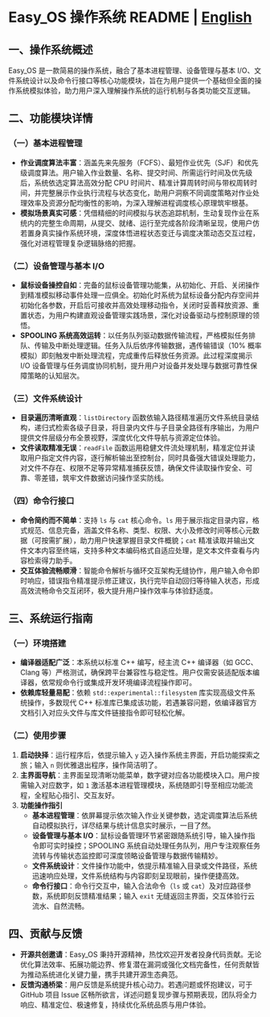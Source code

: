 # Easy_OS 操作系统 README | [English](Readme-en.md)

## 一、操作系统概述
Easy_OS 是一款简易的操作系统，融合了基本进程管理、设备管理与基本 I/O、文件系统设计以及命令行接口等核心功能模块，旨在为用户提供一个基础但全面的操作系统模拟体验，助力用户深入理解操作系统的运行机制与各类功能交互逻辑。

## 二、功能模块详情
### （一）基本进程管理
- **作业调度算法丰富**：涵盖先来先服务（FCFS）、最短作业优先（SJF）和优先级调度算法。用户输入作业数量、名称、提交时间、所需运行时间及优先级后，系统依选定算法高效分配 CPU 时间片、精准计算周转时间与带权周转时间，并完整展示作业执行流程与状态变化，助用户洞察不同调度策略对作业处理效率及资源分配均衡性的影响，为深入理解进程调度核心原理筑牢根基。
- **模拟场景真实可感**：凭借精细的时间模拟与状态追踪机制，生动复现作业在系统内的完整生命周期，从提交、就绪、运行至完成各阶段清晰呈现，使用户仿若置身真实操作系统环境，深度体悟进程状态变迁与调度决策动态交互过程，强化对进程管理复杂逻辑脉络的把握。

### （二）设备管理与基本 I/O
- **鼠标设备操控自如**：完备的鼠标设备管理功能集，从初始化、开启、关闭操作到精准模拟移动事件处理一应俱全。初始化时系统为鼠标设备分配内存空间并初始化各参数，开启后可接收并高效处理移动指令，关闭时妥善释放资源、重置状态，为用户构建直观设备管理实践场景，深化对设备驱动与控制原理的领悟。
- **SPOOLING 系统高效运转**：以任务队列驱动数据传输流程，严格模拟任务排队、传输及中断处理逻辑。任务入队后依序传输数据，遇传输错误（10% 概率模拟）即刻触发中断处理流程，完成重传后释放任务资源。此过程深度揭示 I/O 设备管理与任务调度协同机制，提升用户对设备并发处理与数据可靠性保障策略的认知层次。

### （三）文件系统设计
- **目录遍历清晰直观**：`listDirectory` 函数依输入路径精准遍历文件系统目录结构，递归式检索各级子目录，将目录内文件与子目录全路径有序输出，为用户提供文件层级分布全景视野，深度优化文件导航与资源定位体验。
- **文件读取精准无误**：`readFile` 函数运用稳健文件流处理机制，精准定位并读取用户指定文件内容，逐行解析输出至控制台，同时具备强大错误处理能力，对文件不存在、权限不足等异常精准捕获反馈，确保文件读取操作安全、可靠、零差错，筑牢文件数据访问操作坚实防线。

### （四）命令行接口
- **命令简约而不简单**：支持 `ls` 与 `cat` 核心命令。`ls` 用于展示指定目录内容，格式规范、信息完备，涵盖文件名称、类型、权限、大小及修改时间等核心元数据（可按需扩展），助力用户快速掌握目录文件概貌；`cat` 精准读取并输出文件文本内容至终端，支持多种文本编码格式自适应处理，是文本文件查看与内容检索得力助手。
- **交互体验流畅顺滑**：智能命令解析与循环交互架构无缝协作，用户输入命令即时响应，错误指令精准提示修正建议，执行完毕自动回归等待输入状态，形成高效流畅命令交互闭环，极大提升用户操作效率与体验舒适度。

## 三、系统运行指南
### （一）环境搭建
- **编译器适配广泛**：本系统以标准 C++ 编写，经主流 C++ 编译器（如 GCC、Clang 等）严格测试，确保跨平台兼容性与稳定性。用户仅需安装适配版本编译器，依常规命令行或集成开发环境编译流程操作即可。
- **依赖库轻量易配**：依赖 `std::experimental::filesystem` 库实现高级文件系统操作，多数现代 C++ 标准库已集成该功能，若遇兼容问题，依编译器官方文档引入对应头文件与库文件链接指令即可轻松化解。

### （二）使用步骤
1. **启动抉择**：运行程序后，依提示输入 `y` 迈入操作系统主界面，开启功能探索之旅；输入 `n` 则优雅退出程序，操作简洁明了。
2. **主界面导航**：主界面呈现清晰功能菜单，数字键对应各功能模块入口。用户按需输入对应数字，如 `1` 激活基本进程管理模块，系统随即引导至相应功能流程，全程贴心指引、交互友好。
3. **功能操作指引**
    - **基本进程管理**：依屏幕提示依次输入作业关键参数，选定调度算法后系统自动模拟执行，详尽结果与统计信息实时展示，一目了然。
    - **设备管理与基本 I/O**：鼠标设备管理环节紧密跟随系统引导，输入操作指令即可实时操控；SPOOLING 系统自动处理任务队列，用户专注观察任务流转与传输状态监控即可深度领略设备管理与数据传输精妙。
    - **文件系统设计**：文件操作功能中，依提示精准输入目录或文件路径，系统迅速响应处理，文件系统结构与内容即刻呈现眼前，操作便捷高效。
    - **命令行接口**：命令行交互中，输入合法命令（`ls` 或 `cat`）及对应路径参数，系统即刻反馈精准结果；输入 `exit` 无缝返回主界面，交互体验行云流水、自然流畅。

## 四、贡献与反馈
- **开源共创邀请**：Easy_OS 秉持开源精神，热忱欢迎开发者投身代码贡献。无论优化算法效率、拓展功能边界、修复潜在漏洞或强化文档完备性，任何贡献皆为推动系统进化关键力量，携手共建开源生态典范。
- **反馈沟通桥梁**：用户反馈是系统提升核心动力。若遇问题或怀抱建议，可于 GitHub 项目 Issue 区畅所欲言，详述问题复现步骤与预期表现，团队将全力响应、精准定位、极速修复，持续优化系统品质与用户体验。 
